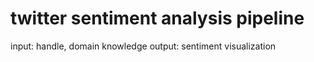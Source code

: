 # twitter sentiment analysis pipeline

input: handle, domain knowledge
output: sentiment visualization
